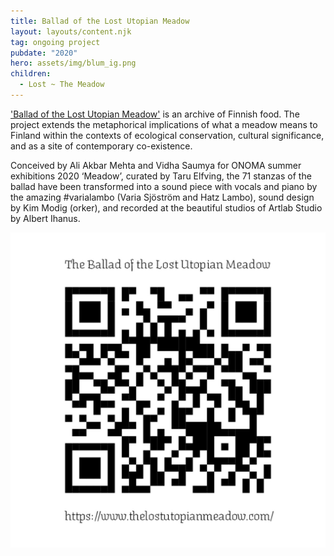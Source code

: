 ```yaml
---
title: Ballad of the Lost Utopian Meadow
layout: layouts/content.njk
tag: ongoing project
pubdate: "2020"
hero: assets/img/blum_ig.png
children:
  - Lost ~ The Meadow
---
```

['Ballad of the Lost Utopian Meadow'](https://www.thelostutopianmeadow.com/) is an archive of Finnish food. The project extends the metaphorical implications of what a meadow means to Finland within the contexts of ecological conservation, cultural significance, and as a site of contemporary co-existence.

Conceived by Ali Akbar Mehta and Vidha Saumya for ONOMA summer exhibitions 2020 ‘Meadow’, curated by Taru Elfving, the 71 stanzas of the ballad have been transformed into a sound piece with vocals and piano by the amazing #varialambo (Varia Sjöström and Hatz Lambo), sound design by Kim Modig (orker), and recorded at the beautiful studios of Artlab Studio by Albert Ihanus.

![](assets/img/ali-vidha_ballad-of-the-lost-utopian-meadow_qr-code_2020.jpg)